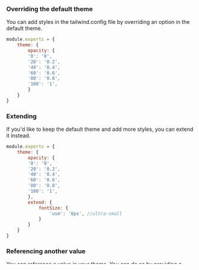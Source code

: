 ### Overriding the default theme
You can add styles in the tailwind.config file by overriding an option in the default theme.
```js
module.exports = {
	theme: {
		opacity: { 
		'0': '0', 
		'20': '0.2', 
		'40': '0.4', 
		'60': '0.6', 
		'80': '0.8', 
		'100': '1', 
		} 
	} 
}
```

### Extending 
If you'd like to keep the default theme and add more styles, you can extend it instead.
```js
module.exports = {
	theme: {
		opacity: { 
		'0': '0', 
		'20': '0.2', 
		'40': '0.4', 
		'60': '0.6', 
		'80': '0.8', 
		'100': '1', 
		},
		extend: {
			fontSize: {
				'usm': '8px', //ultra-small
			}
		}
	} 
}
```

### Referencing another value
You can reference a value in your theme. You can do so by providing a closure instead of a static value. For example, if we have a 'lineHeight' already defined in the theme, we can reference its value for another key like 'fontSize'. 
like this: 
```js
theme: {
    lineHeight: {
      none: '1',
      tight: '1.2',
      normal: '1.5',
      auto: 'auto',
    },
    fontSize: ({ theme }) => ({
      body: ['14px'],
      small: ['10.5px'],
      h1: [
        '35px',
        {
          lineHeight: theme('lineHeight.normal'),
        },
      ],
      h2: [
        '28px',
        {
          lineHeight: theme('lineHeight.normal'),
        },
      ],
```